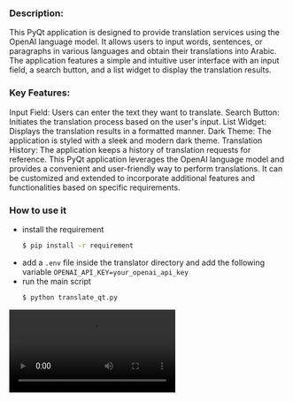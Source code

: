### Description:
This PyQt application is designed to provide translation services using the OpenAI language model. It allows users to input words, sentences, or paragraphs in various languages and obtain their translations into Arabic. The application features a simple and intuitive user interface with an input field, a search button, and a list widget to display the translation results.

### Key Features:

Input Field: Users can enter the text they want to translate.
Search Button: Initiates the translation process based on the user's input.
List Widget: Displays the translation results in a formatted manner.
Dark Theme: The application is styled with a sleek and modern dark theme.
Translation History: The application keeps a history of translation requests for reference.
This PyQt application leverages the OpenAI language model and provides a convenient and user-friendly way to perform translations. It can be customized and extended to incorporate additional features and functionalities based on specific requirements.

### How to use it
- install the requirement 
    ```bash
    $ pip install -r requirement
    ```
- add a `.env` file inside the translator directory and add the following variable `OPENAI_API_KEY=your_openai_api_key`
- run the main script 
    ```bash
    $ python translate_qt.py
    ```

![Video](translator-2023-06-20_12.51.37.mkv)
